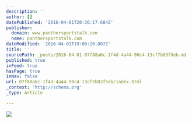 ```yaml
---
description: ''
author: []
datePublished: '2016-04-01T20:36:17.684Z'
publisher:
  domain: www.panthersportstalk.com
  name: panthersportstalk.com
dateModified: '2016-04-01T19:08:20.807Z'
title: ''
sourcePath: _posts/2016-04-01-07f88a6c-1f4d-4a44-90c4-13cf7b83f5eb.md
published: true
inFeed: true
hasPage: true
inNav: false
url: 07f88a6c-1f4d-4a44-90c4-13cf7b83f5eb/index.html
_context: 'http://schema.org'
_type: Article

---
```

![](http://www.panthersportstalk.com/images/sponsor_ads/benak_sm.jpg)